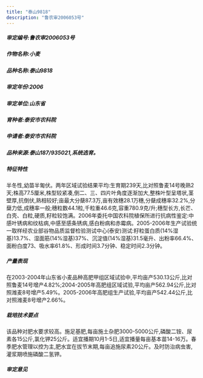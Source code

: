 ```yaml
---
title: "泰山9818"
description: "鲁农审2006053号"
---
```

##### 审定编号:鲁农审2006053号

##### 作物名称:小麦

##### 品种名称:泰山9818

##### 审定年份:2006

##### 审定单位:山东省

##### 育种者:泰安市农科院

##### 申请者:泰安市农科院

##### 品种来源:泰山187/935021,系统选育。

##### 特征特性
半冬性,幼苗半匍伏。两年区域试验结果平均:生育期239天,比对照鲁麦14号晚熟2天;株高77.5厘米,株型较紧凑,倒二、三、四片叶角度逐渐加大,整株叶型呈塔状,茎壁厚,抗倒伏,熟相较好;亩最大分蘖87.3万,亩有效穗28.1万穗,分蘖成穗率32.2%,分蘖力低,成穗率一般;穗粒数44.1粒,千粒重46.6克,容重780.9克/升;穗型长方,长芒、白壳、白粒,硬质,籽粒较饱满。2006年委托中国农科院植保所进行抗病性鉴定:中感叶锈病和纹枯病,中感至感条锈病,感白粉病和赤霉病。2005-2006年生产试验统一取样经农业部谷物品质监督检验测试中心(泰安)测试:籽粒蛋白质(14%湿基)13.7%、湿面筋(14%湿基)37%、沉淀值(14%湿基)31.5毫升、出粉率66.4%、面粉白度73、吸水率61.8%、形成时间3.7分钟、稳定时间2.3分钟。

##### 产量表现
在2003-2004年山东省小麦品种高肥甲组区域试验中,平均亩产530.13公斤,比对照鲁麦14号增产4.82%;2004-2005年高肥组区域试验,平均亩产562.94公斤,比对照潍麦8号增产5.49%。2005-2006年高肥组生产试验,平均亩产542.44公斤,比对照潍麦8号增产2.66%。

##### 栽培技术要点
该品种对肥水要求较高。施足基肥,每亩施土杂肥3000-5000公斤,磷酸二铵、尿素各15公斤,氯化钾25公斤。适宜播期10月1-5日,适宜播量每亩基本苗14-16万。春季肥水管理以控为主,肥水宜在拔节末期,每亩追施尿素20公斤。及时防治病虫害,灌浆期喷施磷酸二氢钾。

##### 审定意见

